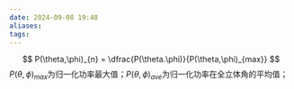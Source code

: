 ```yaml
---
date: 2024-09-08 19:48
aliases: 
tags: 
---
```

$$
P(\theta,\phi)_{n} = \dfrac{P(\theta.\phi)}{P(\theta,\phi)_{max}}
$$
$P(\theta,\phi)_{max}$为归一化功率最大值；$P(\theta,\phi)_{ave}$为归一化功率在全立体角的平均值；